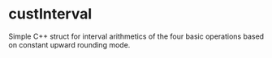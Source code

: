 # custInterval
Simple C++ struct for interval arithmetics of the four basic operations based on constant upward rounding mode.
